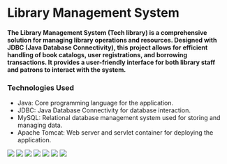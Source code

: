 
<h1>Library Management System</h1>
<h4>The Library Management System (Tech library) is a comprehensive solution for managing library operations and resources. Designed with JDBC (Java Database Connectivity), this project allows for efficient handling of book catalogs, user registrations, and borrowing transactions. It provides a user-friendly interface for both library staff and patrons to interact with the system.</h4>
<h3>Technologies Used</h3>
<ul>
<li>Java: Core programming language for the application.</li>
<li>JDBC: Java Database Connectivity for database interaction.</li>
<li>MySQL: Relational database management system used for storing and managing data.</li>
<li>Apache Tomcat: Web server and servlet container for deploying the application.</li>
</ul>
<img src="https://github.com/user-attachments/assets/6333164b-7853-488b-b8a3-0cafc9f7cec5" >
<img src="![Screenshot 2024-08-06 101200](https://github.com/user-attachments/assets/d25e07bb-23b5-40ab-bf7d-776ee9e11bf9)" >
<img src="![Screenshot 2024-08-06 101341](https://github.com/user-attachments/assets/7237649f-b01c-4caa-be3f-3845e2eba7e4)" >
<img src="![Screenshot 2024-08-06 101510](https://github.com/user-attachments/assets/9ba6e821-6187-40a1-b053-25eaf7141af8)" >
<img src="![Screenshot 2024-08-06 101559](https://github.com/user-attachments/assets/4633f7e8-1153-4e60-98f3-4ae4a532c40a)" >
<img src="![Screenshot 2024-08-06 110719](https://github.com/user-attachments/assets/a0f3a66b-e646-4c28-ae79-9d4eaeb32666)" >
<img src="![Screenshot 2024-08-06 110751](https://github.com/user-attachments/assets/b8b8e091-bf28-44b8-a973-7a2f678e2f34)" >
